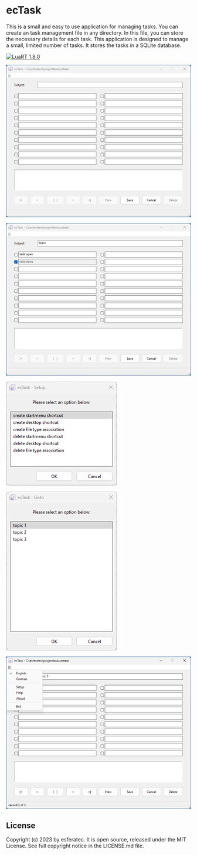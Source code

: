 # ecTask

This is a small and easy to use application for managing tasks.
You can create an task management file in any directory. In this file, you can store the necessary details for each task.
This application is designed to manage a small, limited number of tasks.
It stores the tasks in a SQLite database.

[![LuaRT 1.8.0](https://badgen.net/badge/LuaRT/2.0.0/blue)](https://github.com/samyeyo/LuaRT)

![Screenshot](README01.png)

![Screenshot](README02.png)

![Screenshot](README03.png)

![Screenshot](README04.png)

![Screenshot](README05.png)

## License

Copyright (c) 2023 by esferatec.
It is open source, released under the MIT License.
See full copyright notice in the LICENSE.md file.

